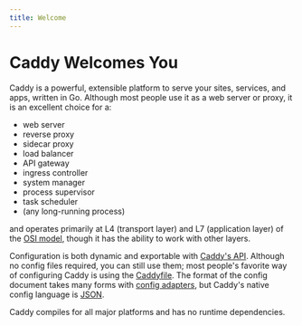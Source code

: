 ```yaml
---
title: Welcome
---
```


# Caddy Welcomes You

Caddy is a powerful, extensible platform to serve your sites, services, and apps, written in Go. Although most people use it as a web server or proxy, it is an excellent choice for a:

- web server
- reverse proxy
- sidecar proxy
- load balancer
- API gateway
- ingress controller
- system manager
- process supervisor
- task scheduler
- (any long-running process)

and operates primarily at L4 (transport layer) and L7 (application layer) of the [OSI model](https://en.wikipedia.org/wiki/OSI_model), though it has the ability to work with other layers.

Configuration is both dynamic and exportable with [Caddy's API](/docs/api). Although no config files required, you can still use them; most people's favorite way of configuring Caddy is using the [Caddyfile](/docs/caddyfile). The format of the config document takes many forms with [config adapters](/docs/config-adapters), but Caddy's native config language is [JSON](/docs/json/).

Caddy compiles for all major platforms and has no runtime dependencies.


